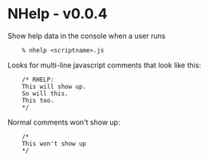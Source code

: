 NHelp - v0.0.4
=============

Show help data in the console when a user runs

		% nhelp <scriptname>.js

Looks for multi-line javascript comments that look like this:

		/* RHELP:
		This will show up.
		So will this.
		This too.
		*/

Normal comments won't show up:

		/*
		This won't show up
		*/